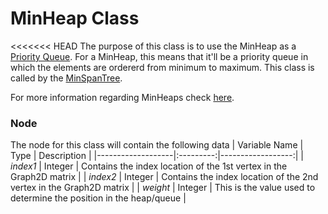# MinHeap Class
<<<<<<< HEAD
The purpose of this class is to use the MinHeap as a [Priority Queue](https://www.programiz.com/dsa/priority-queue). For a MinHeap, this means that it'll be a priority queue in which the elements are ordererd from minimum to maximum.
This class is called by the [MinSpanTree](MinSpanTree).

For more information regarding MinHeaps check [here](https://www.geeksforgeeks.org/binary-heap/).

### Node
The node for this class will contain the following data
|   Variable Name   |   Type    |   Description     |
|-------------------|:---------:|------------------:|
|   *index1*        |   Integer |   Contains the index location of the 1st vertex in the Graph2D matrix |
|   *index2*        |   Integer |   Contains the index location of the 2nd vertex in the Graph2D matrix |
|   *weight*        |   Integer |   This is the value used to determine the position in the heap/queue  |